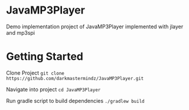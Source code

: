 # JavaMP3Player
Demo implementation project of JavaMP3Player implemented with jlayer and mp3spi

# Getting Started
Clone Project
`git clone https://github.com/darkmastermindz/JavaMP3Player.git`

Navigate into project
`cd JavaMP3Player`

Run gradle script to build dependencies
`./gradlew build`
